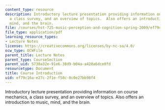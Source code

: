 ```yaml
---
content_type: resource
description: Introductory lecture presentation providing information on course mechanics,
  a class survey, and an overview of topics.  Also offers an introduction to music,
  mind, and the brain.
file: /courses/hst-725-music-perception-and-cognition-spring-2009/ef79c16ae27c2f1ef58c8c0e27bb98f4_MITHST_725S09_lec01_intro.pdf
file_type: application/pdf
learning_resource_types:
- Lecture Notes
license: https://creativecommons.org/licenses/by-nc-sa/4.0/
ocw_type: OCWFile
parent_title: Lecture Notes
parent_type: CourseSection
parent_uid: 5738a32e-91e6-38d9-b04a-a428a6dce0fd
resourcetype: Document
title: Course Introduction
uid: ef79c16a-e27c-2f1e-f58c-8c0e27bb98f4
---
```

Introductory lecture presentation providing information on course mechanics, a class survey, and an overview of topics.  Also offers an introduction to music, mind, and the brain.